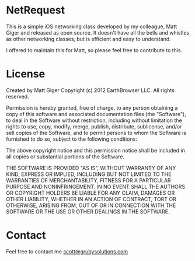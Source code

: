 NetRequest
==========

This is a simple iOS networking class developed by my colleague, Matt Giger and released as open source. It doesn't have all the bells and whistles as other networking classes, but is efficient and easy to understand.

I offered to maintain this for Matt, so please feel free to contribute to this.

License
==========
Created by Matt Giger
Copyright (c) 2012 EarthBrowser LLC. All rights reserved.

 Permission is hereby granted, free of charge, to any person obtaining a copy of this software and associated
 documentation files (the "Software"), to deal in the Software without restriction, including without limitation
 the rights to use, copy, modify, merge, publish, distribute, sublicense, and/or sell copies of the Software, and to
 permit persons to whom the Software is furnished to do so, subject to the following conditions:

 The above copyright notice and this permission notice shall be included in all copies or substantial portions of the Software.

 THE SOFTWARE IS PROVIDED "AS IS", WITHOUT WARRANTY OF ANY KIND, EXPRESS OR IMPLIED, INCLUDING BUT NOT LIMITED TO THE WARRANTIES
 OF MERCHANTABILITY, FITNESS FOR A PARTICULAR PURPOSE AND NONINFRINGEMENT. IN NO EVENT SHALL THE AUTHORS OR COPYRIGHT HOLDERS BE
 LIABLE FOR ANY CLAIM, DAMAGES OR OTHER LIABILITY, WHETHER IN AN ACTION OF CONTRACT, TORT OR OTHERWISE, ARISING FROM, OUT OF OR IN
 CONNECTION WITH THE SOFTWARE OR THE USE OR OTHER DEALINGS IN THE SOFTWARE.

Contact
==========
Feel free to contact me scott@grubysolutions.com